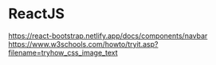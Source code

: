 # ReactJS
https://react-bootstrap.netlify.app/docs/components/navbar
https://www.w3schools.com/howto/tryit.asp?filename=tryhow_css_image_text
